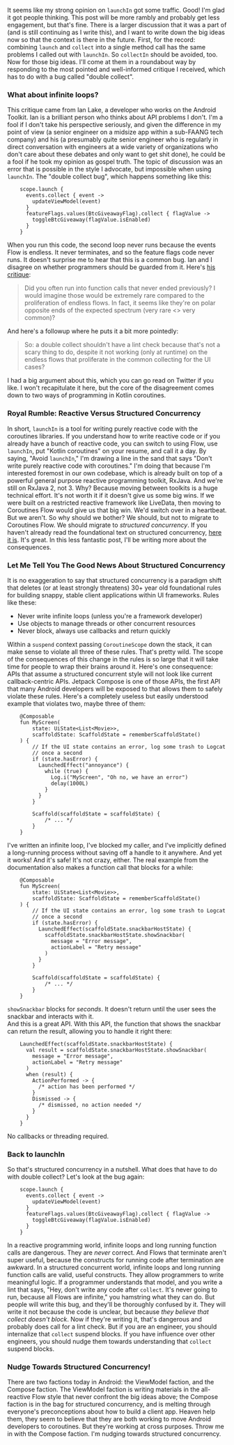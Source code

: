 It seems like my strong opinion on `launchIn` got some traffic. Good! I'm glad it got people thinking. This post will be more rambly and probably get less engagement, but that's fine. There is a larger discussion that it was a part of (and is still continuing as I write this), and I want to write down the big ideas now so that the context is there in the future.
First, for the record: combining `launch` and `collect` into a single method call has the same problems I called out with `launchIn`. So `collectIn` should be avoided, too.
Now for those big ideas. I'll come at them in a roundabout way by responding to the most pointed and well-informed critique I received, which has to do with a bug called "double collect".

### What about infinite loops?

This critique came from Ian Lake, a developer who works on the Android Toolkit. Ian is a brilliant person who thinks about API problems I don't. I'm a fool if I don't take his perspective seriously, and given the difference in my point of view (a senior engineer on a midsize app within a sub-FAANG tech company) and his (a presumably quite senior engineer who is regularly in direct conversation with engineers at a wide variety of organizations who don't care about these debates and only want to get shit done), he could be a fool if he took my opinion as gospel truth.
The topic of discussion was an error that is possible in the style I advocate, but impossible when using `launchIn`. The "double collect bug", which happens something like this:

        scope.launch {
          events.collect { event ->
            updateViewModel(event)
          }
          featureFlags.values(BtcGiveawayFlag).collect { flagValue ->
            toggleBtcGiveaway(flagValue.isEnabled)
          }
        }

When you run this code, the second loop never runs because the events Flow is endless. It never terminates, and so the feature flags code never runs.
It doesn't surprise me to hear that this is a common bug. Ian and I disagree on whether programmers should be guarded from it. Here's [his critique](https://twitter.com/ianhlake/status/1376012383005466628):

> Did you often run into function calls that never ended previously? I would imagine those would be extremely rare compared to the proliferation of endless flows. In fact, it seems like they're on polar opposite ends of the expected spectrum (very rare <> very common)?

And here's a followup where he puts it a bit more pointedly:

> So: a double collect shouldn't have a lint check because that's not a scary thing to do, despite it not working (only at runtime) on the endless flows that proliferate in the common collecting for the UI cases?

I had a big argument about this, which you can go read on Twitter if you like. I won't recapitulate it here, but the core of the disagreement comes down to two ways of programming in Kotlin coroutines.

### Royal Rumble: Reactive Versus Structured Concurrency

In short, `launchIn` is a tool for writing purely reactive code with the coroutines libraries. If you understand how to write reactive code or if you already have a bunch of reactive code, you can switch to using Flow, use `launchIn`, put "Kotlin coroutines" on your resume, and call it a day.
By saying, "Avoid `launchIn`," I'm drawing a line in the sand that says "Don't write purely reactive code with coroutines."
I'm doing that because I'm interested foremost in our own codebase, which is already built on top of a powerful general purpose reactive programming toolkit, RxJava. And we're still on RxJava 2, not 3.
Why? Because moving between toolkits is a huge technical effort. It's not worth it if it doesn't give us some big wins.
If we were built on a restricted reactive framework like LiveData, then moving to Coroutines Flow would give us that big win. We'd switch over in a heartbeat.
But we aren't. So why should we bother?
We should, but not to migrate to Coroutines Flow. We should migrate to _structured concurrency_.
If you haven't already read the foundational text on structured concurrency, [here it is](https://vorpus.org/blog/notes-on-structured-concurrency-or-go-statement-considered-harmful/). It's great. In this less fantastic post, I'll be writing more about the consequences.

### Let Me Tell You The Good News About Structured Concurrency

It is no exaggeration to say that structured concurrency is a paradigm shift that deletes (or at least strongly threatens) 30+ year old foundational rules for building snappy, stable client applications within UI frameworks. Rules like these:

* Never write infinite loops (unless you're a framework developer)
* Use objects to manage threads or other concurrent resources
* Never block, always use callbacks and return quickly

Within a `suspend` context passing `CoroutineScope` down the stack, it can make sense to violate all three of these rules.
That's pretty wild. The scope of the consequences of this change in the rules is so large that it will take time for people to wrap their brains around it.
Here's one consequence: APIs that assume a structured concurrent style will not look like current callback-centric APIs. Jetpack Compose is one of those APIs, the first API that many Android developers will be exposed to that allows them to safely violate these rules.
Here's a completely useless but easily understood example that violates two, maybe three of them:

        @Composable
        fun MyScreen(
            state: UiState<List<Movie>>,
            scaffoldState: ScaffoldState = rememberScaffoldState()
        ) {
            // If the UI state contains an error, log some trash to Logcat
            // once a second
            if (state.hasError) {
              LaunchedEffect("annoyance") {
                while (true) {
                  Log.i("MyScreen", "Oh no, we have an error")
                  delay(1000L)
                }
              }
            }

            Scaffold(scaffoldState = scaffoldState) {
                /* ... */
            }
        }

I've written an infinite loop, I've blocked my caller, and I've implicitly defined a long-running process without saving off a handle to it anywhere.
And yet it works! And it's safe!
It's not crazy, either. The real example from the documentation also makes a function call that blocks for a while:

        @Composable
        fun MyScreen(
            state: UiState<List<Movie>>,
            scaffoldState: ScaffoldState = rememberScaffoldState()
        ) {
            // If the UI state contains an error, log some trash to Logcat
            // once a second
            if (state.hasError) {
              LaunchedEffect(scaffoldState.snackbarHostState) {
                scaffoldState.snackbarHostState.showSnackbar(
                  message = "Error message",
                  actionLabel = "Retry message"
                )
              }
            }

            Scaffold(scaffoldState = scaffoldState) {
                /* ... */
            }
        }

`showSnackbar` blocks for _seconds_. It doesn't return until the user sees the snackbar and interacts with it.  
And this is a great API. With this API, the function that shows the snackbar can return the result, allowing you to handle it right there:

        LaunchedEffect(scaffoldState.snackbarHostState) {
          val result = scaffoldState.snackbarHostState.showSnackbar(
            message = "Error message",
            actionLabel = "Retry message"
          )
          when (result) {
            ActionPerformed -> {
              /* action has been performed */
            }
            Dismissed -> {
              /* dismissed, no action needed */
            }
          }
        }

No callbacks or threading required.

### Back to launchIn

So that's structured concurrency in a nutshell. What does that have to do with double collect?
Let's look at the bug again:

        scope.launch {
          events.collect { event ->
            updateViewModel(event)
          }
          featureFlags.values(BtcGiveawayFlag).collect { flagValue ->
            toggleBtcGiveaway(flagValue.isEnabled)
          }
        }

In a reactive programming world, infinite loops and long running function calls are dangerous. They are _never_ correct. And Flows that terminate aren't super useful, because the constructs for running code after termination are awkward.
In a structured concurrent world, infinite loops and long running function calls are valid, useful constructs. They allow programmers to write meaningful logic. If a programmer understands that model, and you write a lint that says, "Hey, don't write any code after `collect`. It's never going to run, because all Flows are infinite," you hamstring what they can do.
But people will write this bug, and they'll be thoroughly confused by it. They will write it not because the code is unclear, but because _they believe that collect doesn't block_.
Now if they're writing it, that's dangerous and probably does call for a lint check. But if you are an engineer, you should internalize that `collect` suspend blocks. If you have influence over other engineers, you should nudge them towards understanding that `collect` suspend blocks.

### Nudge Towards Structured Concurrency!

There are two factions today in Android: the ViewModel faction, and the Compose faction. The ViewModel faction is writing materials in the all-reactive Flow style that never confront the big ideas above; the Compose faction is in the bag for structured concurrency, and is melting through everyone's preconceptions about how to build a client app.
Heaven help them, they seem to believe that they are both working to move Android developers to coroutines. But they're working at cross purposes.
Throw me in with the Compose faction. I'm nudging towards structured concurrency.
